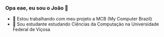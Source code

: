 ### Opa eae, eu sou o João 👋

- 🔭 Estou trabalhando com meu projeto a MCB (My Computer Brazil)
- 🌱 Sou estudante estudando Ciências da Computação na Universidade Federal de Viçosa

